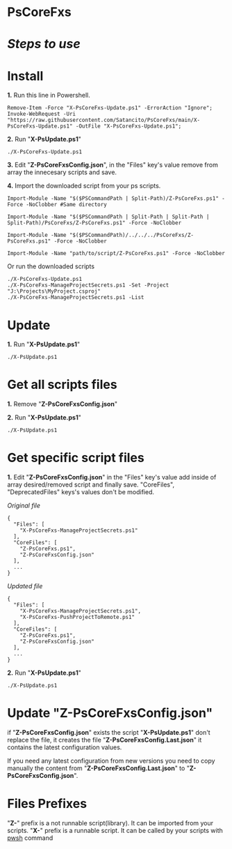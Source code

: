 # **PsCoreFxs**


# ***Steps to use***

# Install

**1.** Run this line in Powershell.

```
Remove-Item -Force "X-PsCoreFxs-Update.ps1" -ErrorAction "Ignore"; Invoke-WebRequest -Uri "https://raw.githubusercontent.com/Satancito/PsCoreFxs/main/X-PsCoreFxs-Update.ps1" -OutFile "X-PsCoreFxs-Update.ps1";
```

**2.** Run "**X-PsUpdate.ps1**"

```
./X-PsCoreFxs-Update.ps1
```

**3.** Edit "**Z-PsCoreFxsConfig.json**", in the "Files" key's value remove from array the innecesary scripts and save. 

**4.** Import the downloaded script from your ps scripts.  
```
Import-Module -Name "$($PSCommandPath | Split-Path)/Z-PsCoreFxs.ps1" -Force -NoClobber #Same directory

Import-Module -Name "$($PSCommandPath | Split-Path | Split-Path | Split-Path)/PsCoreFxs/Z-PsCoreFxs.ps1" -Force -NoClobber

Import-Module -Name "$($PSCommandPath)/../../../PsCoreFxs/Z-PsCoreFxs.ps1" -Force -NoClobber

Import-Module -Name "path/to/script/Z-PsCoreFxs.ps1" -Force -NoClobber
```

Or run the downloaded scripts

```
./X-PsCoreFxs-Update.ps1
./X-PsCoreFxs-ManageProjectSecrets.ps1 -Set -Project "J:\Projects\MyProject.csproj"
./X-PsCoreFxs-ManageProjectSecrets.ps1 -List
```

# Update

**1.** Run "**X-PsUpdate.ps1**" 

```
./X-PsUpdate.ps1
```

# Get all scripts files 

**1.** Remove "**Z-PsCoreFxsConfig.json**"   
 
**2.** Run "**X-PsUpdate.ps1**" 

```
./X-PsUpdate.ps1
```

# Get specific script files
**1.** Edit "**Z-PsCoreFxsConfig.json**" in the "Files" key's value add inside of array desired/removed script and finally save. "CoreFiles", "DeprecatedFiles" keys's values don't be modified.

*Original file*
```
{
  "Files": [
    "X-PsCoreFxs-ManageProjectSecrets.ps1"
  ],
  "CoreFiles": [
    "Z-PsCoreFxs.ps1",
    "Z-PsCoreFxsConfig.json"
  ],
  ...
}
```

*Updated file*
```
{
  "Files": [
    "X-PsCoreFxs-ManageProjectSecrets.ps1",
    "X-PsCoreFxs-PushProjectToRemote.ps1"
  ],
  "CoreFiles": [
    "Z-PsCoreFxs.ps1",
    "Z-PsCoreFxsConfig.json"
  ],
  ...
}
```

**2.** Run "**X-PsUpdate.ps1**" 
```
./X-PsUpdate.ps1
```

# Update "Z-PsCoreFxsConfig.json"
if "**Z-PsCoreFxsConfig.json**" exists the script "**X-PsUpdate.ps1**" don't replace the file, it creates the file "**Z-PsCoreFxsConfig.Last.json**" it contains the latest configuration values.

If you need any latest configuration from new versions you need to copy manually the content from "**Z-PsCoreFxsConfig.Last.json**" to "**Z-PsCoreFxsConfig.json**".

# Files Prefixes

"**Z-**" prefix is a not runnable script(library). It can be imported from your scripts.
"**X-**" prefix is a runnable script. It can be called by your scripts with [pwsh](https://docs.microsoft.com/en-us/powershell/module/microsoft.powershell.core/about/about_pwsh?view=powershell-7.1) command 